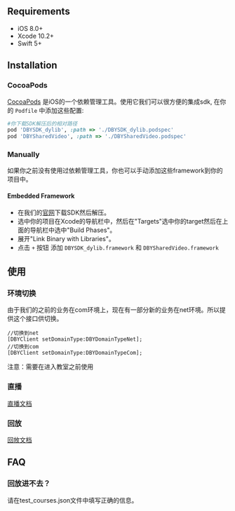 ## Requirements

- iOS 8.0+
- Xcode 10.2+
- Swift 5+
## Installation

### CocoaPods

[CocoaPods](https://cocoapods.org) 是iOS的一个依赖管理工具。使用它我们可以很方便的集成sdk, 在你的 `Podfile` 中添加这些配置:

```ruby
#你下载SDK解压后的相对路径
pod 'DBYSDK_dylib', :path => './DBYSDK_dylib.podspec'
pod 'DBYSharedVideo', :path => './DBYSharedVideo.podspec'
```
### Manually

如果你之前没有使用过依赖管理工具，你也可以手动添加这些framework到你的项目中。

#### Embedded Framework
- 在我们的[官网](http://docs.duobeiyun.com/ios)下载SDK然后解压。
- 选中你的项目在Xcode的导航栏中，然后在"Targets"选中你的target然后在上面的导航栏中选中"Build Phases"。
- 展开"Link Binary with Libraries"。
- 点击 `+` 按钮 添加 `DBYSDK_dylib.framework` 和 `DBYSharedVideo.framework`

## 使用
### 环境切换
由于我们的之前的业务在com环境上，现在有一部分新的业务在net环境。所以提供这个接口供切换。
```objc
//切换到net
[DBYClient setDomainType:DBYDomainTypeNet];
//切换到com
[DBYClient setDomainType:DBYDomainTypeCom];
```
注意：需要在进入教室之前使用

### 直播
[直播文档](./live.md)
### 回放
[回放文档](./playback.md)
## FAQ

### 回放进不去？
请在test_courses.json文件中填写正确的信息。

